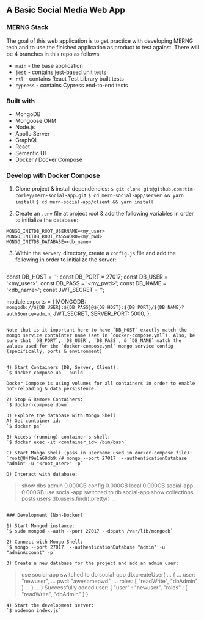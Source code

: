 ## A Basic Social Media Web App

### MERNG Stack

The goal of this web application is to get practice with developing MERNG tech and to use the finished application as product to test against. There will be 4 branches in this repo as follows:

- `main` - the base application
- `jest` - contains jest-based unit tests
- `rtl` - contains React Test Library built tests
- `cypress` - contains Cypress end-to-end tests

### Built with

- MongoDB
- Mongoose ORM
- Node.js
- Apollo Server
- GraphQL
- React
- Semantic UI
- Docker / Docker Compose

### Develop with Docker Compose


1) Clone project & install dependencies:
`$ git clone git@github.com:tim-corley/mern-social-app.git`
`$ cd mern-social-app/server && yarn install`
`$ cd mern-social-app/client && yarn install`


2) Create an `.env` file at project root & add the following variables in order to initialize the database:
```
MONGO_INITDB_ROOT_USERNAME=<my_user>
MONGO_INITDB_ROOT_PASSWORD=<my_pwd>
MONGO_INITDB_DATABASE=<db_name>
```

3) Within the `server/` directory, create a `config.js` file and add the following in order to initialize the server:
   ```javascript
const DB_HOST = '<mongo-container-name>';
const DB_PORT = 27017;
const DB_USER = '<my_user>';
const DB_PASS = '<my_pwd>';
const DB_NAME = '<db_name>';
const JWT_SECRET = '<random-key>';

module.exports = {
  MONGODB: `mongodb://${DB_USER}:${DB_PASS}@${DB_HOST}:${DB_PORT}/${DB_NAME}?authSource=admin`,
  JWT_SECRET,
  SERVER_PORT: 5000,
};
   ```

   Note that is it important here to have `DB_HOST` exactly match the mongo service containter name (set in `docker-compose.yml`). Also, be sure that `DB_PORT`, `DB_USER`, `DB_PASS`, & `DB_NAME` match the values used for the `docker-compose.yml` mongo service config (specifically, ports & environment)
   

4) Start Containers (DB, Server, Client):
`$ docker-compose up --build`

Docker Compose is using volumes for all containers in order to enable hot-reloading & data persistence. 

2) Stop & Remove Containers:
`$ docker-compose down`

3) Explore the database with Mongo Shell
   A) Get container id: 
   `$ docker ps`

   B) Access (running) container's shell:
   `$ docker exec -it <container_id> /bin/bash`
   
   C) Start Mongo Shell (pass in username used in docker-compose file):
   `root@84f9e1a69db9:/# mongo --port 27017  --authenticationDatabase "admin" -u "<root_user>" -p`

   D) Interact with database:
   ```
   > show dbs
   admin       0.000GB
   config      0.000GB
   local       0.000GB
   social-app  0.000GB
   > use social-app
   switched to db social-app
   > show collections
   posts
   users
   > db.users.find().pretty()
   ...
   ```

### Development (Non-Docker)

1) Start Mongod instance:
   `$ sudo mongod --auth --port 27017 --dbpath /var/lib/mongodb`
   
2) Connect with Mongo Shell:
   `$ mongo --port 27017  --authenticationDatabase "admin" -u "adminAccount" -p`

3) Create a new database for the project and add an admin user:
   ```
   > use social-app
   switched to db social-app
   > db.createUser(
   ... {
   ...  user: "newuser",
   ...  pwd: "awesomepwd",
   ...  roles: [ "readWrite", "dbAdmin" ]
   ... }
   ... )
   Successfully added user: { "user" : "newuser", "roles" : [ "readWrite", "dbAdmin" ] }
   ```
4) Start the development server:
   `$ nodemon index.js`